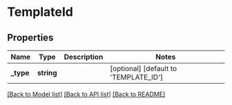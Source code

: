 # TemplateId

## Properties
Name | Type | Description | Notes
------------ | ------------- | ------------- | -------------
**_type** | **string** |  | [optional] [default to 'TEMPLATE_ID']

[[Back to Model list]](../../README.md#documentation-for-models) [[Back to API list]](../../README.md#documentation-for-api-endpoints) [[Back to README]](../../README.md)

